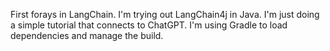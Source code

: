 First forays in LangChain.  I'm trying out LangChain4j in Java.  I'm just doing
a simple tutorial that connects to ChatGPT.  I'm using Gradle to load
dependencies and manage the build.
